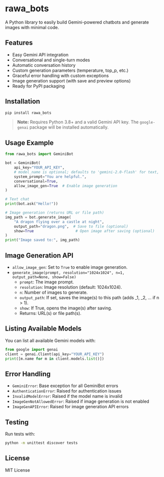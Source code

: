 # rawa_bots

A Python library to easily build Gemini-powered chatbots and generate images with minimal code.

## Features
- Easy Gemini API integration
- Conversational and single-turn modes
- Automatic conversation history
- Custom generation parameters (temperature, top_p, etc.)
- Graceful error handling with custom exceptions
- Image generation support (with save and preview options)
- Ready for PyPI packaging

## Installation

```bash
pip install rawa_bots
```

> **Note:** Requires Python 3.8+ and a valid Gemini API key. The `google-genai` package will be installed automatically.

## Usage Example

```python
from rawa_bots import GeminiBot

bot = GeminiBot(
    api_key="YOUR_API_KEY",
    # model_name is optional; defaults to 'gemini-2.0-flash' for text, 'gemini-2.0-flash-preview-image-generation' for images
    system_prompt="You are helpful.",
    conversational=True,
    allow_image_gen=True  # Enable image generation
)

# Text chat
print(bot.ask("Hello!"))

# Image generation (returns URL or file path)
img_path = bot.generate_image(
    "A dragon flying over a castle at night",
    output_path="dragon.png",  # Save to file (optional)
    show=True                   # Open image after saving (optional)
)
print("Image saved to:", img_path)
```

## Image Generation API

- `allow_image_gen`: Set to `True` to enable image generation.
- `generate_image(prompt, resolution="1024x1024", n=1, output_path=None, show=False)`
  - `prompt`: The image prompt.
  - `resolution`: Image resolution (default: 1024x1024).
  - `n`: Number of images to generate.
  - `output_path`: If set, saves the image(s) to this path (adds _1, _2, ... if n > 1).
  - `show`: If True, opens the image(s) after saving.
  - Returns: URL(s) or file path(s).

## Listing Available Models

You can list all available Gemini models with:

```python
from google import genai
client = genai.Client(api_key="YOUR_API_KEY")
print([m.name for m in client.models.list()])
```

## Error Handling

- `GeminiError`: Base exception for all GeminiBot errors
- `AuthenticationError`: Raised for authentication issues
- `InvalidModelError`: Raised if the model name is invalid
- `ImageGenNotAllowedError`: Raised if image generation is not enabled
- `ImageGenAPIError`: Raised for image generation API errors

## Testing

Run tests with:
```bash
python -m unittest discover tests
```

## License
MIT License 